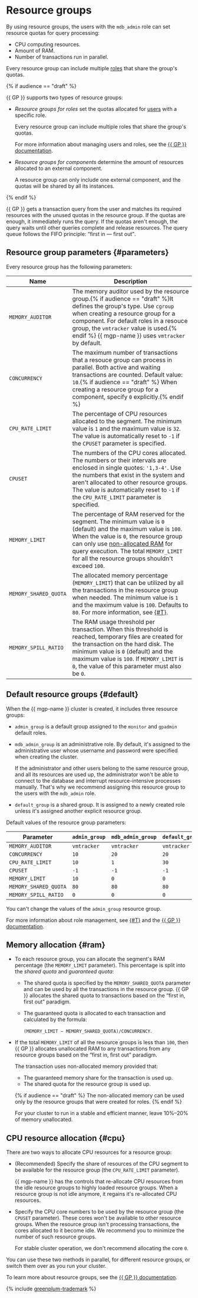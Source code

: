 # Resource groups

By using resource groups, the users with the `mdb_admin` role can set resource quotas for query processing:

* CPU computing resources.
* Amount of RAM.
* Number of transactions run in parallel.

Every resource group can include multiple [roles](cluster-users.md) that share the group's quotas.

{% if audience == "draft" %}

{{ GP }} supports two types of resource groups:

* _Resource groups for roles_ set the quotas allocated for [users](cluster-users.md) with a specific role.

   Every resource group can include multiple roles that share the group's quotas.

   For more information about managing users and roles, see the  [{{ GP }} documentation](https://docs.vmware.com/en/VMware-Tanzu-Greenplum/6/greenplum-database/GUID-admin_guide-roles_privs.html).

* _Resource groups for components_ determine the amount of resources allocated to an external component.

   A resource group can only include one external component, and the quotas will be shared by all its instances.

{% endif %}

{{ GP }} gets a transaction query from the user and matches its required resources with the unused quotas in the resource group. If the quotas are enough, it immediately runs the query. If the quotas aren't enough, the query waits until other queries complete and release resources. The query queue follows the FIFO principle: <q>first in — first out</q>.

## Resource group parameters {#parameters}

Every resource group has the following parameters:

| Name | Description |
| -----               | ----- |
| `MEMORY_AUDITOR` | The memory auditor used by the resource group.{% if audience == "draft" %}It defines the group's type. Use `cgroup` when creating a resource group for a component. For default roles in a resouce group, the `vmtracker` value is used.{% endif %} {{ mgp-name }} uses `vmtracker` by default. |
| `CONCURRENCY` | The maximum number of transactions that a resouce group can process in parallel. Both active and waiting transactions are counted. Default value: `10`.{% if audience == "draft" %} When creating a resource group for a component, specify `0` explicitly.{% endif %} |
| `CPU_RATE_LIMIT` | The percentage of CPU resources allocated to the segment. The minimum value is `1` and the maximum value is `32`. The value is automatically reset to `-1` if the `CPUSET` parameter is specified. |
| `CPUSET` | The numbers of the CPU cores allocated. The numbers or their intervals are enclosed in single quotes: `'1,3-4'`. Use the numbers that exist in the system and aren't allocated to other resource groups. The value is automatically reset to `-1` if the `CPU_RATE_LIMIT` parameter is specified. |
| `MEMORY_LIMIT` | The percentage of RAM reserved for the segment. The minimum value is `0` (default) and the maximum value is `100`. When the value is `0`, the resource group can only use [non-allocated RAM](#ram) for query execution. The total `MEMORY_LIMIT` for all the resource groups shouldn't exceed `100`. |
| `MEMORY_SHARED_QUOTA` | The allocated memory percentage (`MEMORY_LIMIT`) that can be utilized by all the transactions in the resource group when needed. The minimum value is `1` and the maximum value is `100`. Defaults to `80`. For more information, see [{#T}](#ram). |
| `MEMORY_SPILL_RATIO` | The RAM usage threshold per transaction. When this threshold is reached, temporary files are created for the transaction on the hard disk. The minimum value is `0` (default) and the maximum value is `100`. If `MEMORY_LIMIT` is `0`, the value of this parameter must also be `0`. |

## Default resource groups {#default}

When the {{ mgp-name }} cluster is created, it includes three resource groups:

* `admin_group` is a default group assigned to the `monitor` and `gpadmin` default roles.
* `mdb_admin_group` is an administrative role. By default, it's assigned to the administrative user whose username and password were specified when creating the cluster.

   If the administrator and other users belong to the same resource group, and all its resources are used up, the administrator won't be able to connect to the database and interrupt resource-intensive processes manually. That's why we recommend assigning this resource group to the users with the `mdb_admin` role.

* `default_group` is a shared group. It is assigned to a newly created role unless it's assigned another explicit resource group.

Default values of the resource group parameters:

| Parameter | `admin_group` | `mdb_admin_group` | `default_group` |
| --------------------- | ----------- | ----------- | ----------- |
| `MEMORY_AUDITOR` | `vmtracker` | `vmtracker` | `vmtracker` |
| `CONCURRENCY` | `10` | `20` | `20` |
| `CPU_RATE_LIMIT` | `10` | `1` | `30` |
| `CPUSET` | `-1` | `-1` | `-1` |
| `MEMORY_LIMIT` | `10` | `0` | `0` |
| `MEMORY_SHARED_QUOTA` | `80` | `80` | `80` |
| `MEMORY_SPILL_RATIO` | `0` | `0` | `0` |

You can't change the values of the `admin_group` resource group.

For more information about role management, see [{#T}](./cluster-users.md) and the [{{ GP }} documentation](https://docs.vmware.com/en/VMware-Tanzu-Greenplum/6/greenplum-database/GUID-admin_guide-roles_privs.html).

## Memory allocation {#ram}

* To each resource group, you can allocate the segment's RAM percentage (the `MEMORY_LIMIT` parameter). This percentage is split into the _shared quota_ and _guaranteed quota_:

   * The shared quota is specified by the `MEMORY_SHARED_QUOTA` parameter and can be used by all the transactions in the resource group. {{ GP }} allocates the shared quota to transactions based on the <q>first in, first out</q> paradigm.
   * The guaranteed quota is allocated to each transaction and calculated by the formula:

      `(MEMORY_LIMIT − MEMORY_SHARED_QUOTA)/CONCURRENCY`.

* If the total `MEMORY_LIMIT` of all the resource groups is less than `100`, then {{ GP }} allocates unallocated RAM to any transactions from any resource groups based on the <q>first in, first out</q> paradigm.

   The transaction uses non-allocated memory provided that:

   * The guaranteed memory share for the transaction is used up.
   * The shared quota for the resource group is used up.

   {% if audience == "draft" %}
   The non-allocated memory can be used only by the resource groups that were created for roles.
   {% endif %}

   For your cluster to run in a stable and efficient manner, leave 10%–20% of memory unallocated.

## CPU resource allocation {#cpu}

There are two ways to allocate CPU resources for a resource group:

* (Recommended) Specify the share of resources of the CPU segment to be available for the resource group (the `CPU_RATE_LIMIT` parameter).

   {{ mgp-name }} has the controls that re-allocate CPU resources from the idle resource groups to highly loaded resource groups. When a resource group is not idle anymore, it regains it's re-allocated CPU resources.

* Specify the CPU core numbers to be used by the resource group (the `CPUSET` parameter). These cores won't be available to other resource groups. When the resource group isn't processing transactions, the cores allocated to it become idle. We recommend you to minimize the number of such resource groups.

   For stable cluster operation, we don't recommend allocating the core `0`.

You can use these two methods in parallel, for different resource groups, or switch them over as you run your cluster.

To learn more about resource groups, see the [{{ GP }} documentation](https://docs.vmware.com/en/VMware-Tanzu-Greenplum/6/greenplum-database/GUID-admin_guide-workload_mgmt_resgroups.html).

{% include [greenplum-trademark](../../_includes/mdb/mgp/trademark.md) %}
